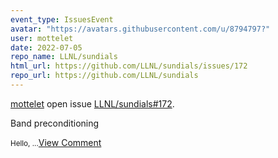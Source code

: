 ```yaml
---
event_type: IssuesEvent
avatar: "https://avatars.githubusercontent.com/u/8794797?"
user: mottelet
date: 2022-07-05
repo_name: LLNL/sundials
html_url: https://github.com/LLNL/sundials/issues/172
repo_url: https://github.com/LLNL/sundials
---
```


<a href='https://github.com/mottelet' target='_blank'>mottelet</a> open issue <a href='https://github.com/LLNL/sundials/issues/172' target='_blank'>LLNL/sundials#172</a>.

<p>Band preconditioning</p><small>Hello,...</small><a href='https://github.com/LLNL/sundials/issues/172' target='_blank'>View Comment</a>